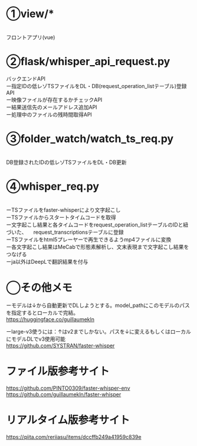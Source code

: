 # ①view/*
<br>
フロントアプリ(vue)

# ②flask/whisper_api_request.py<br>
バックエンドAPI
<br>
ー指定IDの低レゾTSファイルをDL・DB(request_operation_listテーブル)登録API<br>
ー映像ファイルが存在するかチェックAPI<br>
ー結果送信先のメールアドレス追加API<br>
ー処理中のファイルの残時間取得API<br>

# ③folder_watch/watch_ts_req.py
<br>
DB登録されたIDの低レゾTSファイルをDL・DB更新<br>

# ④whisper_req.py
<br>
ーTSファイルをfaster-whisperにより文字起こし<br>
ーTSファイルからスタートタイムコードを取得<br>
ー文字起こし結果と各タイムコードをrequest_operation_listテーブルのIDと紐づいた、
　request_transcriptionsテーブルに登録<br>
ーTSファイルをhtml5プレーヤーで再生できるようmp4ファイルに変換<br>
ー各文字起こし結果はMeCabで形態素解析し、文末表現まで文字起こし結果をつなげる<br>
ーja以外はDeepLで翻訳結果を付与<br>



# ◯その他メモ<br>
ーモデルは↓から自動更新でDLしようとする。model_pathにこのモデルのパスを指定するとローカルで完結。<br>
 https://huggingface.co/guillaumekln<br>

ーlarge-v3使うには：↑はv2までしかない。パスを↓に変えるもしくはローカルにモデルDLでv3使用可能<br>
https://github.com/SYSTRAN/faster-whisper<br>

# ファイル版参考サイト<br>
https://github.com/PINTO0309/faster-whisper-env<br>
https://github.com/guillaumekln/faster-whisper<br>

# リアルタイム版参考サイト<br>
https://qiita.com/reriiasu/items/dccffb249a41959c839e

